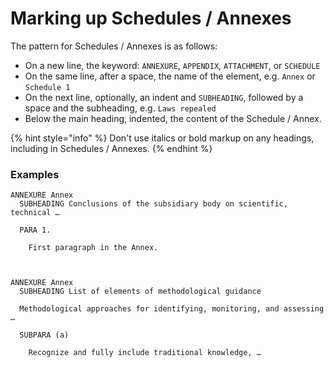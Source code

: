 # Marking up Schedules / Annexes

The pattern for Schedules / Annexes is as follows:

* On a new line, the keyword: `ANNEXURE`, `APPENDIX`, `ATTACHMENT`, or `SCHEDULE`
* On the same line, after a space, the name of the element, e.g. `Annex` or `Schedule 1`
* On the next line, optionally, an indent and `SUBHEADING`, followed by a space and the subheading, e.g. `Laws repealed`
* Below the main heading, indented, the content of the Schedule / Annex.

{% hint style="info" %}
Don't use italics or bold markup on any headings, including in Schedules / Annexes.
{% endhint %}

### Examples

```
ANNEXURE Annex
  SUBHEADING Conclusions of the subsidiary body on scientific, technical …

  PARA 1.
  
    First paragraph in the Annex.

  
```

```
ANNEXURE Annex
  SUBHEADING List of elements of methodological guidance
  
  Methodological approaches for identifying, monitoring, and assessing …

  SUBPARA (a)
  
    Recognize and fully include traditional knowledge, …


```
